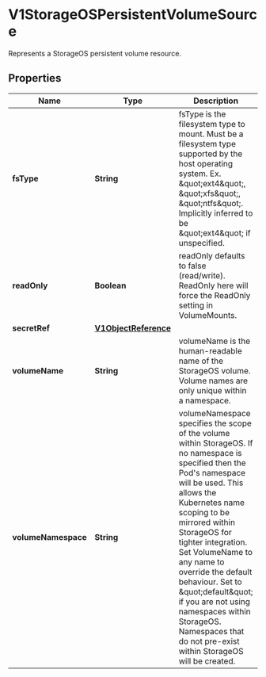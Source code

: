 

# V1StorageOSPersistentVolumeSource

Represents a StorageOS persistent volume resource.

## Properties

| Name | Type | Description | Notes |
|------------ | ------------- | ------------- | -------------|
|**fsType** | **String** | fsType is the filesystem type to mount. Must be a filesystem type supported by the host operating system. Ex. \&quot;ext4\&quot;, \&quot;xfs\&quot;, \&quot;ntfs\&quot;. Implicitly inferred to be \&quot;ext4\&quot; if unspecified. |  [optional] |
|**readOnly** | **Boolean** | readOnly defaults to false (read/write). ReadOnly here will force the ReadOnly setting in VolumeMounts. |  [optional] |
|**secretRef** | [**V1ObjectReference**](V1ObjectReference.md) |  |  [optional] |
|**volumeName** | **String** | volumeName is the human-readable name of the StorageOS volume.  Volume names are only unique within a namespace. |  [optional] |
|**volumeNamespace** | **String** | volumeNamespace specifies the scope of the volume within StorageOS.  If no namespace is specified then the Pod&#39;s namespace will be used.  This allows the Kubernetes name scoping to be mirrored within StorageOS for tighter integration. Set VolumeName to any name to override the default behaviour. Set to \&quot;default\&quot; if you are not using namespaces within StorageOS. Namespaces that do not pre-exist within StorageOS will be created. |  [optional] |



